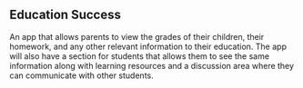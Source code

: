 ## Education Success

An app that allows parents to view the grades of their children, their homework, and any other relevant information to their education. The app will also have a section for students that allows them to see the same information along with learning resources and a discussion area where they can communicate with other students.
